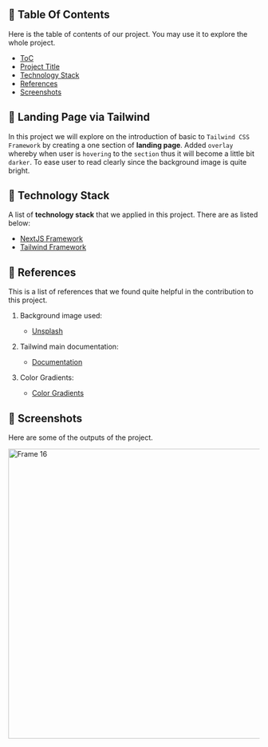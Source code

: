 ## 📌 Table Of Contents
Here is the table of contents of our project. You may use it to explore the whole project.
- [ToC](#-table-of-contents)
- [Project Title](#-landing-page-via-tailwind)
- [Technology Stack](#-technology-stack)
- [References](#-references)
- [Screenshots](#-screenshots)

## 📢 Landing Page via Tailwind
In this project we will explore on the introduction of basic to `Tailwind CSS Framework` by creating a one section of **landing page**. Added `overlay` whereby when user is `hovering` to the `section` thus it will become a little bit `darker`. To ease user to read clearly since the background image is quite bright.

## 🚀 Technology Stack
A list of **technology stack** that we applied in this project. There are as listed below:
- [NextJS Framework](https://nextjs.org/)
- [Tailwind Framework](https://tailwindcss.com/)

## 🔎 References
This is a list of references that we found quite helpful in the contribution to this project.
1. Background image used:
    - [Unsplash](https://unsplash.com/s/photos/canyon)
   
2. Tailwind main documentation:
    - [Documentation](https://tailwindcss.com/docs/installation)
    
3. Color Gradients:
    - [Color Gradients](https://uigradients.com/)

## 📸 Screenshots
Here are some of the outputs of the project.


<img width="580" alt="Frame 16" src="https://user-images.githubusercontent.com/92319348/198081969-446036ec-f66e-48cc-8fff-7926345924c7.png">
